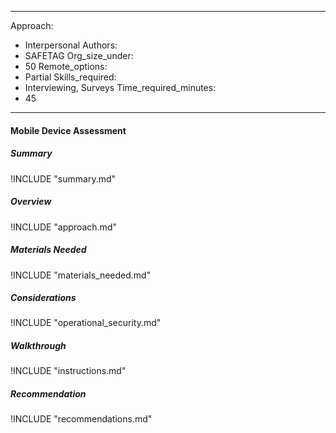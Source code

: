 
---
Approach:
- Interpersonal
Authors:
- SAFETAG
Org_size_under:
- 50
Remote_options:
- Partial
Skills_required:
- Interviewing, Surveys
Time_required_minutes:
- 45

---

#### Mobile Device Assessment

##### Summary
!INCLUDE "summary.md"

##### Overview
!INCLUDE "approach.md"

##### Materials Needed
!INCLUDE "materials_needed.md"

##### Considerations
!INCLUDE "operational_security.md"

##### Walkthrough
!INCLUDE "instructions.md"

##### Recommendation
!INCLUDE "recommendations.md"

